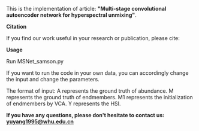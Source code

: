 This is the implementation of article: **"Multi-stage convolutional autoencoder network for hyperspectral unmixing"**.

**Citation**

If you find our work useful in your research or publication, please cite:




**Usage**

Run MSNet_samson.py

If you want to run the code in your own data, you can accordingly change the input and change the parameters.

The format of input:
A represents the ground truth of abundance.
M represents the ground truth of endmembers.
M1 represents the initialization of endmembers by VCA.
Y represents the HSI.

**If you have any questions, please don't hesitate to contact us: yuyang1995@whu.edu.cn**
